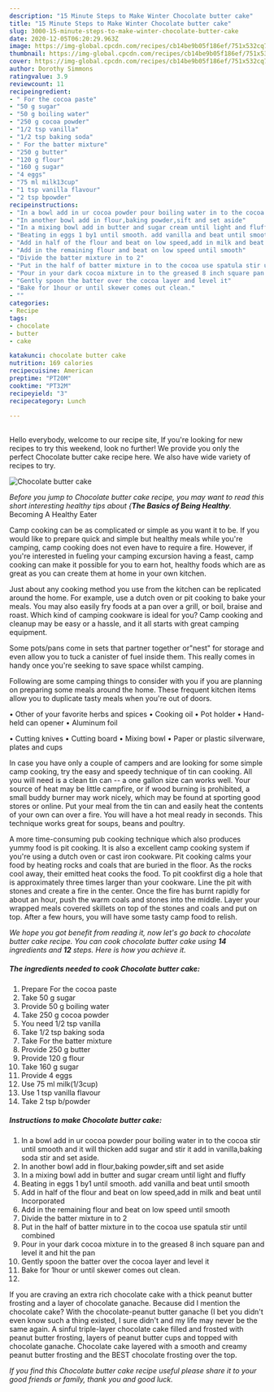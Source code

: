 ```yaml
---
description: "15 Minute Steps to Make Winter Chocolate butter cake"
title: "15 Minute Steps to Make Winter Chocolate butter cake"
slug: 3000-15-minute-steps-to-make-winter-chocolate-butter-cake
date: 2020-12-05T06:20:29.963Z
image: https://img-global.cpcdn.com/recipes/cb14be9b05f186ef/751x532cq70/chocolate-butter-cake-recipe-main-photo.jpg
thumbnail: https://img-global.cpcdn.com/recipes/cb14be9b05f186ef/751x532cq70/chocolate-butter-cake-recipe-main-photo.jpg
cover: https://img-global.cpcdn.com/recipes/cb14be9b05f186ef/751x532cq70/chocolate-butter-cake-recipe-main-photo.jpg
author: Dorothy Simmons
ratingvalue: 3.9
reviewcount: 11
recipeingredient:
- " For the cocoa paste"
- "50 g sugar"
- "50 g boiling water"
- "250 g cocoa powder"
- "1/2 tsp vanilla"
- "1/2 tsp baking soda"
- " For the batter mixture"
- "250 g butter"
- "120 g flour"
- "160 g sugar"
- "4 eggs"
- "75 ml milk13cup"
- "1 tsp vanilla flavour"
- "2 tsp bpowder"
recipeinstructions:
- "In a bowl add in ur cocoa powder pour boiling water in to the cocoa stir until smooth and it will thicken add sugar and stir it add in vanilla,baking soda stir and set aside."
- "In another bowl add in flour,baking powder,sift and set aside"
- "In a mixing bowl add in butter and sugar cream until light and fluffy"
- "Beating in eggs 1 by1 until smooth. add vanilla and beat until smooth"
- "Add in half of the flour and beat on low speed,add in milk and beat until Incorporated"
- "Add in the remaining flour and beat on low speed until smooth"
- "Divide the batter mixture in to 2"
- "Put in the half of batter mixture in to the cocoa use spatula stir until combined"
- "Pour in your dark cocoa mixture in to the greased 8 inch square pan and level it and hit the pan"
- "Gently spoon the batter over the cocoa layer and level it"
- "Bake for 1hour or until skewer comes out clean."
- ""
categories:
- Recipe
tags:
- chocolate
- butter
- cake

katakunci: chocolate butter cake 
nutrition: 169 calories
recipecuisine: American
preptime: "PT20M"
cooktime: "PT32M"
recipeyield: "3"
recipecategory: Lunch

---
```

<br>
Hello everybody, welcome to our recipe site, If you're looking for new recipes to try this weekend, look no further! We provide you only the perfect Chocolate butter cake recipe here. We also have wide variety of recipes to try.
<br>


![Chocolate butter cake](https://img-global.cpcdn.com/recipes/cb14be9b05f186ef/751x532cq70/chocolate-butter-cake-recipe-main-photo.jpg)

<i>Before you jump to Chocolate butter cake recipe, you may want to read this short interesting healthy tips about {<strong>The Basics of Being Healthy</strong>.</i>
Becoming A Healthy Eater

    
Camp cooking can be as complicated or simple as you want it to be. If you would like to prepare quick and simple but healthy meals while you're camping, camp cooking does not even have to require a fire. However, if you're interested in fueling your camping excursion having a feast, camp cooking can make it possible for you to earn hot, healthy foods which are as great as you can create them at home in your own kitchen.

 Just about any cooking method you use from the kitchen can be replicated around the home. For example, use a dutch oven or pit cooking to bake your meals. You may also easily fry foods at a pan over a grill, or boil, braise and roast. Which kind of camping cookware is ideal for you? Camp cooking and cleanup may be easy or a hassle, and it all starts with great camping equipment.

Some pots/pans come in sets that partner together or"nest" for storage and even allow you to tuck a canister of fuel inside them. This really comes in handy once you're seeking to save space whilst camping.

Following are some camping things to consider with you if you are planning on preparing some meals around the home. These frequent kitchen items allow you to duplicate tasty meals when you're out of doors.


• Other of your favorite herbs and spices
• Cooking oil
• Pot holder
• Hand-held can opener
• Aluminum foil

• Cutting knives
• Cutting board
• Mixing bowl
• Paper or plastic silverware, plates and cups

In case you have only a couple of campers and are looking for some simple camp cooking, try the easy and speedy technique of tin can cooking. All you will need is a clean tin can -- a one gallon size can works well. Your source of heat may be little campfire, or if wood burning is prohibited, a small buddy burner may work nicely, which may be found at sporting good stores or online. Put your meal from the tin can and easily heat the contents of your own can over a fire. You will have a hot meal ready in seconds.  This technique works great for soups, beans and poultry.

A more time-consuming pub cooking technique which also produces yummy food is pit cooking.  It is also a excellent camp cooking system if you're using a dutch oven or cast iron cookware. Pit cooking calms your food by heating rocks and coals that are buried in the floor. As the rocks cool away, their emitted heat cooks the food. To pit cookfirst dig a hole that is approximately three times larger than your cookware. Line the pit with stones and create a fire in the center. Once the fire has burnt rapidly for about an hour, push the warm coals and stones into the middle. Layer your wrapped meals covered skillets on top of the stones and coals and put on top. After a few hours, you will have some tasty camp food to relish.


<i>We hope you got benefit from reading it, now let's go back to chocolate butter cake recipe. You can cook chocolate butter cake using <strong>14</strong> ingredients and <strong>12</strong> steps. Here is how you achieve it.
</i>

##### The ingredients needed to cook Chocolate butter cake:

1. Prepare  For the cocoa paste
1. Take 50 g sugar
1. Provide 50 g boiling water
1. Take 250 g cocoa powder
1. You need 1/2 tsp vanilla
1. Take 1/2 tsp baking soda
1. Take  For the batter mixture
1. Provide 250 g butter
1. Provide 120 g flour
1. Take 160 g sugar
1. Provide 4 eggs
1. Use 75 ml milk(1/3cup)
1. Use 1 tsp vanilla flavour
1. Take 2 tsp b/powder


##### Instructions to make Chocolate butter cake:

1. In a bowl add in ur cocoa powder pour boiling water in to the cocoa stir until smooth and it will thicken add sugar and stir it add in vanilla,baking soda stir and set aside.
1. In another bowl add in flour,baking powder,sift and set aside
1. In a mixing bowl add in butter and sugar cream until light and fluffy
1. Beating in eggs 1 by1 until smooth. add vanilla and beat until smooth
1. Add in half of the flour and beat on low speed,add in milk and beat until Incorporated
1. Add in the remaining flour and beat on low speed until smooth
1. Divide the batter mixture in to 2
1. Put in the half of batter mixture in to the cocoa use spatula stir until combined
1. Pour in your dark cocoa mixture in to the greased 8 inch square pan and level it and hit the pan
1. Gently spoon the batter over the cocoa layer and level it
1. Bake for 1hour or until skewer comes out clean.
1. 


If you are craving an extra rich chocolate cake with a thick peanut butter frosting and a layer of chocolate ganache. Because did I mention the chocolate cake? With the chocolate-peanut butter ganache (I bet you didn&#39;t even know such a thing existed, I sure didn&#39;t and my life may never be the same again. A sinful triple-layer chocolate cake filled and frosted with peanut butter frosting, layers of peanut butter cups and topped with chocolate ganache. Chocolate cake layered with a smooth and creamy peanut butter frosting and the BEST chocolate frosting over the top. 

<i>If you find this Chocolate butter cake recipe useful please share it to your good friends or family, thank you and good luck.</i>
